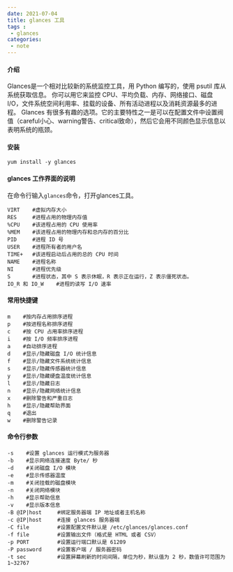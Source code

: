 ```yaml
---
date: 2021-07-04
title: glances 工具
tags :
 - glances
categories:
 - note 
---
```



#### 介绍

Glances是一个相对比较新的系统监控工具，用 Python 编写的，使用 psutil 库从系统获取信息。
你可以用它来监控 CPU、平均负载、内存、网络接口、磁盘 I/O，文件系统空间利用率、挂载的设备、所有活动进程以及消耗资源最多的进程。
Glances 有很多有趣的选项。它的主要特性之一是可以在配置文件中设置阀值（careful小心、warning警告、critical致命），然后它会用不同颜色显示信息以表明系统的瓶颈。

#### 安装

`yum install -y glances`

<!--more-->

#### glances 工作界面的说明

在命令行输入`glances`命令，打开glances工具。

```shell
VIRT    #虚拟内存大小 
RES     #进程占用的物理内存值 
%CPU    #该进程占用的 CPU 使用率 
%MEM    #该进程占用的物理内存和总内存的百分比 
PID     #进程 ID 号 
USER    #进程所有者的用户名 
TIME+   #该进程启动后占用的总的 CPU 时间 
NAME    #进程名称 
NI      #进程优先级 
S       #进程状态，其中 S 表示休眠，R 表示正在运行，Z 表示僵死状态。
IO_R 和 IO_W    #进程的读写 I/O 速率 
```

#### 常用快捷键

```shell
m    #按内存占用排序进程 
p    #按进程名称排序进程 
c    #按 CPU 占用率排序进程 
i    #按 I/O 频率排序进程 
a    #自动排序进程 
d    #显示/隐藏磁盘 I/O 统计信息 
f    #显示/隐藏文件系统统计信息 
s    #显示/隐藏传感器统计信息 
y    #显示/隐藏硬盘温度统计信息 
l    #显示/隐藏日志 
n    #显示/隐藏网络统计信息 
x    #删除警告和严重日志 
h    #显示/隐藏帮助界面 
q    #退出 
w    #删除警告记录
```

#### 命令行参数

```shell
-s    #设置 glances 运行模式为服务器 
-b    #显示网络连接速度 Byte/ 秒 
-d    #关闭磁盘 I/O 模块 
-e    #显示传感器温度 
-m    #关闭挂载的磁盘模块 
-n    #关闭网络模块 
-h    #显示帮助信息 
-v    #显示版本信息
-B @IP|host     #绑定服务器端 IP 地址或者主机名称 
-c @IP|host     #连接 glances 服务器端 
-C file         #设置配置文件默认是 /etc/glances/glances.conf 
-f file         #设置输出文件（格式是 HTML 或者 CSV） 
-p PORT         #设置运行端口默认是 61209 
-P password     #设置客户端 / 服务器密码 
-t sec          #设置屏幕刷新的时间间隔，单位为秒，默认值为 2 秒，数值许可范围为1~32767 
```
